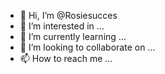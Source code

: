 - 👋 Hi, I’m @Rosiesucces
- 👀 I’m interested in ...
- 🌱 I’m currently learning ...
- 💞️ I’m looking to collaborate on ...
- 📫 How to reach me ...

<!---
Rosiesucces/Rosiesucces is a ✨ special ✨ repository because its `README.md` (this file) appears on your GitHub profile.
You can click the Preview link to take a look at your changes.
--->
